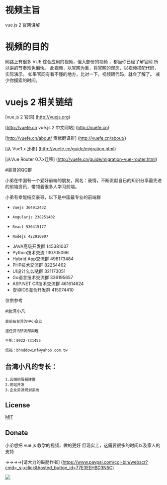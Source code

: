 # 视频主旨

  vue.js 2 官网讲解

# 视频的目的

  网路上有很多 VUE 综合应用的视频，但大部份的视频 ，都当你已经了解官网
  所以讲的节奏难免偏快。
  此视频，以官网为重，将官网的观念，以视频搭配代码，实际演示。
  如果官网有看不懂的地方，比对一下，视频跟代码，就会了解了。
  减少你摸索的时间。

# vuejs 2 相关链结

  [vue.js 2 官网] (http://vuejs.org)

  [http://vuefe.cn vue.js 2 中文网站] (http://vuefe.cn)

  [http://vuefe.cn/about/ 贡献翻译群] (http://vuefe.cn/about/)

  [从 Vue1.x 迁移] (http://vuefe.cn/guide/migration.html)

  [从Vue Router 0.7.x迁移] (http://vuefe.cn/guide/migration-vue-router.html)

#豪哥的QQ群

  小弟在中国有一个爱好前端的朋友，网名：豪情，不断贡献自已的知识分享最先进的前端资讯，带领着很多人学习前端。

  小弟有幸能结交豪哥，以下是中国最专业的前端群

  * 	Vuejs 364912432
  * 	Angularjs 238251402
  * 	React 530415177
  * 	Nodejs 422910907
  *   JAVA高级开发群 145381037
  *   Python技术交流 130705066
  *   Hybrid App交流群 498173484
  *   PHP技术交流群 82254462
  *   UI设计么么哒群 321173051
  *   Go语言技术交流群 336195657
  *   ASP.NET C#技术交流群 461614624
  *   安卓IOS混合开发群 415074410

  仅供参考


#台湾小凡

    目前在台湾的中小企业

    担任资讯研发部副理

    手机：0922-731455

    信箱：bhnddowinf@yahoo.com.tw

## 台湾小凡的专长：

    1.云端伺服器建置
    2.网站开发
    3.企业资源规划系统


## License

  [MIT](http://opensource.org/licenses/MIT)

## Donate

  小弟想把 vue.js 教学的视频，做的更好
  但现实上，这需要很多的时间以及家人的支持

  →→→→[请大力的鼓励作者] (https://www.paypal.com/cgi-bin/webscr?cmd=_s-xclick&hosted_button_id=77E3EEHBD3N5C)

  ![](https://github.com/bhnddowinf/vuejs-learn/blob/master/03/wechat_qrcode.png)

